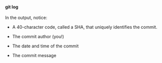 #### git log

In the output, notice:

- A 40-character code, called a SHA, that uniquely identifies the commit.

- The commit author (you!)

- The date and time of the commit

- The commit message


<aside class="notes">
</aside>
